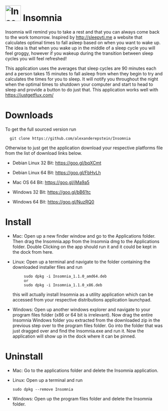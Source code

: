 # <img src="https://github.com/alexanderepstein/Insomnia/blob/master/sleep_github.png" alt="Insomnia Logo" style="width:50px;height:50px;"> <label style="text-align:center"> Insomnia </label>

Insomnia will remind you to take a rest and that you can always come back to the work tomorrow.
Inspired by http://sleepyti.me a website that calculates optimal times to fall asleep based on when you want to wake up.
The idea is that when you wake up in the middle of a sleep cycle you will feel groggy, however if you wakeup during the
transition between sleep cycles you will feel refreshed!

This application uses the averages that sleep cycles are 90 minutes each and a person takes 15 minutes to fall asleep from when they begin to try and calculates the times for you to sleep. It will notify you throughout the night when the optimal times to shutdown your computer and start to head to sleep and provide a button to do just that. This application works well with https://justgetflux.com/  


# Downloads
To get the full sourced version run

      git clone https://github.com/alexanderepstein/Insomnia

Otherwise to just get the application download your respective platforms file from the list of download links below.

* Debian Linux 32 Bit: https://goo.gl/bqXCmt

* Debian Linux 64 Bit: https://goo.gl/FbHvLh

* Mac OS 64 Bit: https://goo.gl/jMa9a5

* Windows 32 Bit: https://goo.gl/bB61tc

* Windows 64 Bit: https://goo.gl/NuzRQ0

# Install

* Mac: Open up a new finder window and go to the Applications folder. Then drag the Insomnia.app from the Insomnia dmg to the Applications folder. Double Clicking on the app should run it and it could be kept in the dock from here.

* Linux: Open up a terminal and navigate to the folder containing the downloaded installer files and run

           sudo dpkg -i Insomnia_1.1.0_amd64.deb
           or
           sudo dpkg -i Insomnia_1.1.0_x86.deb
  this will actually install Insomnia as a utility application which can be accessed from your respective distributions application launchpad.

* Windows: Open up another windows explorer and navigate to your program files folder (x86 or 64 bit is irrelevant).  Now drag the entire Insomnia Windows folder you extracted  from the downloaded zip in the previous step over to the program files folder. Go into the folder that was just dragged over and find the Insomnia.exe and run it. Now the application will show up in the dock where it can be pinned.

# Uninstall

* Mac: Go to the applications folder and delete the Insomnia application.

* Linux: Open up a terminal and run

      sudo dpkg --remove Insomnia

* Windows: Open up the program files folder and delete the Insomnia folder.
